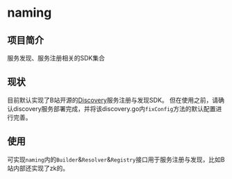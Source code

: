 # naming

## 项目简介

服务发现、服务注册相关的SDK集合

## 现状

目前默认实现了B站开源的[Discovery](https://github.com/punk/discovery)服务注册与发现SDK。
但在使用之前，请确认discovery服务部署完成，并将该discovery.go内`fixConfig`方法的默认配置进行完善。

## 使用

可实现`naming`内的`Builder`&`Resolver`&`Registry`接口用于服务注册与发现，比如B站内部还实现了zk的。
